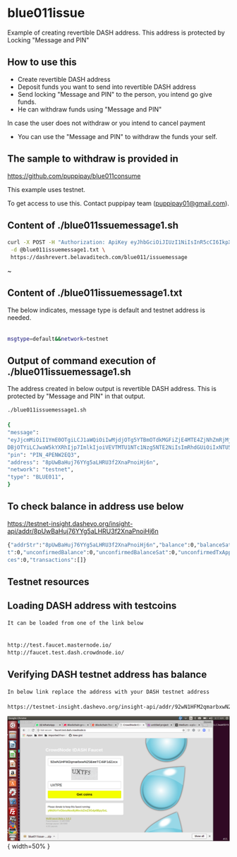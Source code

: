 # blue011issue

Example of creating revertible DASH address. This address is protected by Locking "Message and PIN"


## How to use this

- Create revertible DASH address
- Deposit funds you want to send into revertible DASH address
- Send locking "Message and PIN" to the person, you intend go give funds.
- He can withdraw funds using "Message and PIN"

In case the user does not withdraw or you intend to cancel payment
- You can use the "Message and PIN" to withdraw the funds your self.

## The sample to withdraw is provided in

https://github.com/puppipay/blue011consume


This example uses testnet.

To get access to use this. Contact puppipay team (puppipay01@gmail.com).

## Content of ./blue011ssuemessage1.sh

``` bash
curl -X POST -H "Authorization: ApiKey eyJhbGciOiJIUzI1NiIsInR5cCI6IkpXVCJ9.eyJpZCI6IjVjZWNhYTUzOWRhYzRiNDhkYWQxMzZlNyIsImlhdCI6MTU1OTAxMzk3OX0.hGuhvHO5VWUbExMUnHk5wSKUN27trb2mijxhsYc9Aig" \
 -d @blue011issuemessage1.txt \
 https://dashrevert.belavaditech.com/blue011/issuemessage

```
~                                                        


## Content of ./blue011issuemessage1.txt

The below indicates, message type is default and testnet address is needed.

``` bash

msgtype=default&&network=testnet


```

## Output of command execution of ./blue011issuemessage1.sh

The address created in below output is revertible DASH address. This is protected by "Message and PIN" in that output.

``` bash
./blue011issuemessage1.sh

{
"message":
"eyJjcmMiOiI1YmE0OTgiLCJ1aWQiOiIwMjdjOTg5YTBmOTdkMGFiZjE4MTE4ZjNhZmRjMjJkN2VkNDJhOThiY2MyMWU1ZDRlZjljN2NiNzhmMTczM
DBjOTYiLCJwaW5kYXRhIjp7ImlkIjoiVEVTMTU1NTc1Nzg5NTE2NiIsImRhdGUiOiIxNTU5MTE5ODk2NDkxIiwicGluIjoiIn19",
"pin": "PIN_4PENW2EQ3",
"address": "8pUwBaHuj76YYg5aLHRU3f2XnaPnoiHj6n",
"network": "testnet",
"type": "BLUE011",
}


```


## To check balance in address use below

https://testnet-insight.dashevo.org/insight-api/addr/8pUwBaHuj76YYg5aLHRU3f2XnaPnoiHj6n

``` bash
{"addrStr":"8pUwBaHuj76YYg5aLHRU3f2XnaPnoiHj6n","balance":0,"balanceSat":0,"totalReceived":0,"totalReceivedSat":0,"totalSent":0,"totalSentSa
t":0,"unconfirmedBalance":0,"unconfirmedBalanceSat":0,"unconfirmedTxApperances":0,"unconfirmedAppearances":0,"txApperances":0,"txAppearan
ces":0,"transactions":[]}

```


## Testnet resources

## Loading DASH address with testcoins

``` bash
It can be loaded from one of the link below


http://test.faucet.masternode.io/
http://faucet.test.dash.crowdnode.io/

```

## Verifying DASH testnet address has balance 

``` bash
In below link replace the address with your DASH testnet address 

https://testnet-insight.dashevo.org/insight-api/addr/92wN1HFM2qmarbxwN25EeeTC4iiF1dZzcx


```


![Image description](workingimages/requestdash.png) { width=50% }
